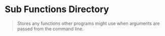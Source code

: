# Sub Functions Directory

> Stores any functions other programs might use when arguments are passed from the command line.
